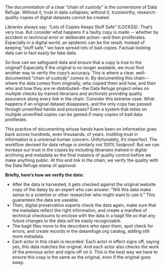 The documentation of a clear “chain of custody” is the cornerstone of Data Refuge. Without it, trust in data collapses; without it, trustworthy, research-quality copies of digital datasets cannot be created. 

Libraries always say: “Lots of Copies Keeps Stuff Safe” (LOCKSS). That’s very true. But consider what happens if a faulty copy is made -- whether by accident or technical error or deliberate action--and then proliferates. Especially in a digital world, an epidemic can be the result. Instead of keeping “stuff safe,” we have spread lots of bad copies. Factual-looking data can in fact easily be fake data. 

So how can we safeguard data and ensure that a copy is true to the original? Especially if the original is no longer available, we must find another way to verify the copy’s accuracy. This is where a clear, well-documented “chain of custody” comes in. By documenting this chain--where the data comes from originally, who copied them and how, and then who and how they are re-distributed--the Data Refuge project relies on multiple checks by trained librarians and archivists providing quality assurance along every link in the chain. Consider this extreme case: What happens if an original dataset disappears, and the only copy has passed through unverified hands and processes? Even a system that relies on multiple unverified copies can be gamed if many copies of bad data proliferate. 

This practice of documenting whose hands have been on information goes back across hundreds, even thousands, of years. Instilling trust in information is a universal human concern. Unfortunately, it’s imperfect. The workflow devised for data refuge is similarly not 100% foolproof. But we can increase our trust in the copies by including librarians trained in digital archiving and metadata as the final instance of quality control before we make anything public. At this end link in the chain, we verify the quality with the Data Refuge stamp of approval.

**Briefly, here’s how we verify the data:** 
- After the data is harvested, it gets checked against the original website copy of the datay by an expert who can answer: “Will this data make sense to a scientist or other researcher who might want to use it.” This guarantees the data are useable.
- Then, digital preservation experts check the data again, make sure that the metadata reflect the right information, and create a manifest of technical checksums to enclose with the data in a bagit file so that any future changes to the data will be easily recognizable. 
- The bagit files move to the describers who open them, spot check for errors, and create records in the datarefuge.org catalog, adding still more metadata. 
- Each actor in this chain is recorded. Each actor in effect signs off, saying yes, this data matches the original. And each actor also checks the work of the previous actor and signs off on it. This is the best way we have to ensure this copy is the same as the original, even if the original goes away.
